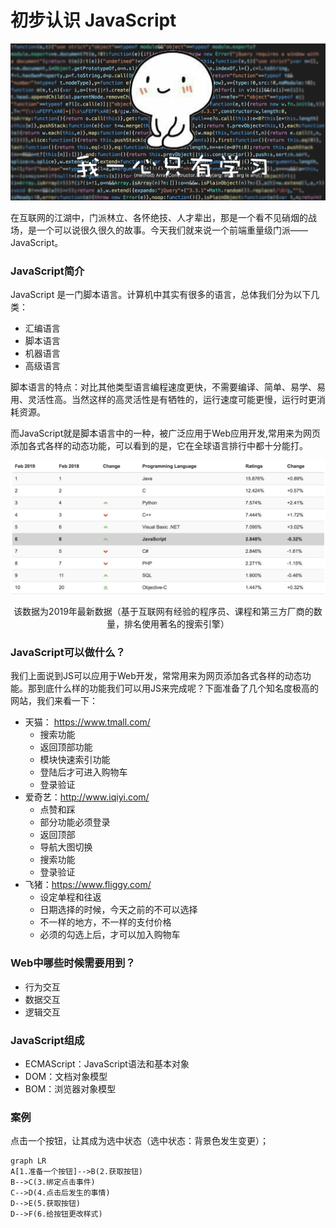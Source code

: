 # 初步认识 JavaScript

![QQ20190219-105152@2x](1/QQ20190219-105152@2x.jpg)

在互联网的江湖中，门派林立、各怀绝技、人才辈出，那是一个看不见硝烟的战场，是一个可以说很久很久的故事。今天我们就来说一个前端重量级门派——JavaScript。



### JavaScript简介

JavaScript 是一门脚本语言。计算机中其实有很多的语言，总体我们分为以下几类：

 - 汇编语言
 - 脚本语言
 - 机器语言
 - 高级语言

脚本语言的特点：对比其他类型语言编程速度更快，不需要编译、简单、易学、易用、灵活性高。当然这样的高灵活性是有牺牲的，运行速度可能更慢，运行时更消耗资源。

而JavaScript就是脚本语言中的一种，被广泛应用于Web应用开发,常用来为网页添加各式各样的动态功能，可以看到的是，它在全球语言排行中都十分能打。

![WX20190215-145010@2x](1/WX20190215-145010@2x.png)

<p align="center">该数据为2019年最新数据（基于互联网有经验的程序员、课程和第三方厂商的数量，排名使用著名的搜索引擎​）</p>



### JavaScript可以做什么？

我们上面说到JS可以应用于Web开发，常常用来为网页添加各式各样的动态功能。那到底什么样的功能我们可以用JS来完成呢？下面准备了几个知名度极高的网站，我们来看一下：

- 天猫： https://www.tmall.com/
  - 搜索功能
  - 返回顶部功能
  - 模块快速索引功能
  - 登陆后才可进入购物车
  - 登录验证
- 爱奇艺：http://www.iqiyi.com/
  - 点赞和踩
  - 部分功能必须登录
  - 返回顶部
  - 导航大图切换
  - 搜索功能
  - 登录验证
- 飞猪：https://www.fliggy.com/
  - 设定单程和往返
  - 日期选择的时候，今天之前的不可以选择
  - 不一样的地方，不一样的支付价格
  - 必须的勾选上后，才可以加入购物车



### Web中哪些时候需要用到？

- 行为交互
- 数据交互
- 逻辑交互



### JavaScript组成

- ECMAScript：JavaScript语法和基本对象
- DOM：文档对象模型
- BOM：浏览器对象模型



### 案例

点击一个按钮，让其成为选中状态（选中状态：背景色发生变更）；

``` mermaid
graph LR
A[1.准备一个按钮]-->B(2.获取按钮)
B-->C(3.绑定点击事件)
C-->D(4.点击后发生的事情)
D-->E(5.获取按钮)
D-->F(6.给按钮更改样式)

```



